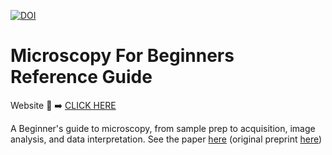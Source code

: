 [![DOI](https://zenodo.org/badge/568954740.svg)](https://zenodo.org/doi/10.5281/zenodo.10675608)

# Microscopy For Beginners Reference Guide
Website :link: :arrow_right: [CLICK HERE](https://bioimagingguide.org)

A Beginner's guide to microscopy, from sample prep to acquisition, image analysis, and data interpretation. See the paper [here](https://journals.plos.org/plosbiology/article?id=10.1371/journal.pbio.3002167) (original preprint [here](https://doi.org/10.5281/zenodo.7439283))
